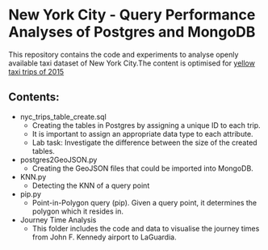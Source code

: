# New York City - Query Performance Analyses of Postgres and MongoDB
This repository contains the code and experiments to analyse openly available taxi dataset of New York City.The content is optimised for [yellow taxi trips of 2015](https://www1.nyc.gov/site/tlc/about/tlc-trip-record-data.page)

## Contents:
* nyc_trips_table_create.sql
  * Creating the tables in Postgres by assigning a unique ID to each trip. 
  * It is important to assign an appropriate data type to each attribute.
  * Lab task: Investigate the difference between the size of the created tables.  
* postgres2GeoJSON.py
  * Creating the GeoJSON files that could be imported into MongoDB.
* KNN.py
  * Detecting the KNN of a query point
* pip.py
  * Point-in-Polygon query (pip). Given a query point, it determines the polygon which it resides in. 
* Journey Time Analysis
  * This folder includes the code and data to visualise the journey times from John F. Kennedy airport to LaGuardia.
  
